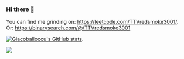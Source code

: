 ### Hi there 👋
You can find me grinding on: https://leetcode.com/TTVredsmoke3001/.  
Or: https://binarysearch.com/@/TTVredsmoke3001

[![Giacoballoccu's GitHub stats](https://github-readme-stats.vercel.app/api?username=giacoballoccu&theme=radical&show_icons=true&count_private=true)](https://github.com/anuraghazra/github-readme-stats).  

![](https://komarev.com/ghpvc/?username=giacoballoccu&color=brightgreen)

<!--
**giacoballoccu/giacoballoccu** is a ✨ _special_ ✨ repository because its `README.md` (this file) appears on your GitHub profile.

Here are some ideas to get you started:

- 🔭 I’m currently working on ...
- 🌱 I’m currently learning ...
- 👯 I’m looking to collaborate on ...
- 🤔 I’m looking for help with ...
- 💬 Ask me about ...
- 📫 How to reach me: ...
- 😄 Pronouns: ...
- ⚡ Fun fact: ...
-->
